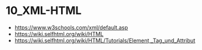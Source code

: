 # 10_XML-HTML
 
- https://www.w3schools.com/xml/default.asp
- https://wiki.selfhtml.org/wiki/HTML
- https://wiki.selfhtml.org/wiki/HTML/Tutorials/Element,_Tag_und_Attribut

